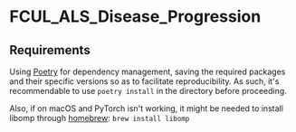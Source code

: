 # FCUL_ALS_Disease_Progression

## Requirements

Using [Poetry](https://poetry.eustace.io/) for dependency management, saving the
required packages and their specific versions so as to facilitate
reproducibility. As such, it's recommendable to use ```poetry install``` in the
directory before proceeding.

Also, if on macOS and PyTorch isn't working, it might be needed to install
libomp through [homebrew](https://brew.sh/):
```brew install libomp```

